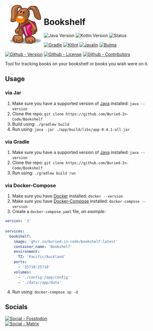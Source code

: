 <img src="./app/src/main/resources/static/img/logo.png" align="left" width="128" height="128" alt="Bookshelf Logo"/>

# Bookshelf

![Java Version](https://img.shields.io/badge/Temurin-17-green?style=flat-square&logo=eclipse-adoptium)
![Kotlin Version](https://img.shields.io/badge/Kotlin-2.0.20-green?style=flat-square&logo=kotlin)
![Status](https://img.shields.io/badge/Status-Beta-yellowgreen?style=flat-square)

[![Gradle](https://img.shields.io/badge/Gradle-8.10-informational?style=flat-square&logo=gradle)](https://github.com/gradle/gradle)
[![Ktlint](https://img.shields.io/badge/Ktlint-1.3.1-informational?style=flat-square)](https://github.com/pinterest/ktlint)
[![Javalin](https://img.shields.io/badge/Javalin-6.3.0-informational?style=flat-square)](https://github.com/javalin/javalin)
[![Bulma](https://img.shields.io/badge/Bulma-1.0.1-informational?style=flat-square)](https://github.com/jgthms/bulma)

[![Github - Version](https://img.shields.io/github/v/tag/Buried-In-Code/Bookshelf?logo=Github&label=Version&style=flat-square)](https://github.com/Buried-In-Code/Bookshelf/tags)
[![Github - License](https://img.shields.io/github/license/Buried-In-Code/Bookshelf?logo=Github&label=License&style=flat-square)](https://opensource.org/licenses/MIT)
[![Github - Contributors](https://img.shields.io/github/contributors/Buried-In-Code/Bookshelf?logo=Github&label=Contributors&style=flat-square)](https://github.com/Buried-In-Code/Bookshelf/graphs/contributors)

Tool for tracking books on your bookshelf or books you wish were on it.

## Usage

### via Jar

1. Make sure you have a supported version of [Java](https://adoptium.net/temurin/releases/) installed: `java --version`
2. Clone the repo: `git clone https://github.com/Buried-In-Code/Bookshelf`
3. Build using: `./gradlew build`
4. Run using: `java -jar ./app/build/libs/app-0.4.1-all.jar`

### via Gradle

1. Make sure you have a supported version of [Java](https://adoptium.net/temurin/releases/) installed: `java --version`
2. Clone the repo: `git clone https://github.com/Buried-In-Code/Bookshelf`
3. Run using: `./gradlew build run`

### via Docker-Compose

1. Make sure you have [Docker](https://www.docker.com/) installed: `docker --version`
2. Make sure you have [Docker-Compose](https://github.com/docker/compose) installed: `docker-compose --version`
3. Create a `docker-compose.yaml` file, _an example:_

```yaml
version: '3'

services:
  bookshelf:
    image: 'ghcr.io/buried-in-code/bookshelf:latest'
    container_name: 'Bookshelf'
    environment:
      TZ: 'Pacific/Auckland'
    ports:
      - '25710:25710'
    volumes:
      - './config:/app/config'
      - './data:/app/data'
```

4. Run using: `docker-compose up -d`

## Socials

[![Social - Fosstodon](https://img.shields.io/badge/%40BuriedInCode-teal?label=Fosstodon&logo=mastodon&style=for-the-badge)](https://fosstodon.org/@BuriedInCode)\
[![Social - Matrix](https://img.shields.io/badge/%23The--Dev--Environment-teal?label=Matrix&logo=matrix&style=for-the-badge)](https://matrix.to/#/#The-Dev-Environment:matrix.org)

